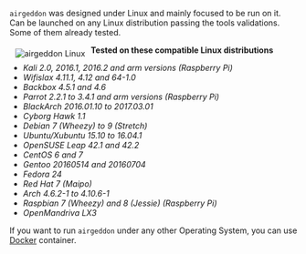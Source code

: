 `airgeddon` was designed under Linux and mainly focused to be run on it. Can be launched on any Linux distribution passing the tools validations. Some of them already tested.

<img src="https://raw.githubusercontent.com/v1s1t0r1sh3r3/airgeddon/docker/imgs/wiki/alien_tux.png" align="left" hspace="10" vspace="6" title="airgeddon Linux"/>

<strong>Tested on these compatible Linux distributions</strong>
<ul>
	<em>
		<li>Kali 2.0, 2016.1, 2016.2 and arm versions (Raspberry Pi)</li>
		<li>Wifislax 4.11.1, 4.12 and 64-1.0</li>
		<li>Backbox 4.5.1 and 4.6</li>
		<li>Parrot 2.2.1 to 3.4.1 and arm versions (Raspberry Pi)</li>
		<li>BlackArch 2016.01.10 to 2017.03.01</li>
		<li>Cyborg Hawk 1.1</li>
		<li>Debian 7 (Wheezy) to 9 (Stretch)</li>
		<li>Ubuntu/Xubuntu 15.10 to 16.04.1</li>
		<li>OpenSUSE Leap 42.1 and 42.2</li>
		<li>CentOS 6 and 7</li>
		<li>Gentoo 20160514 and 20160704</li>
		<li>Fedora 24</li>
		<li>Red Hat 7 (Maipo)</li>
		<li>Arch 4.6.2-1 to 4.10.6-1</li>
		<li>Raspbian 7 (Wheezy) and 8 (Jessie) (Raspberry Pi)</li>
		<li>OpenMandriva LX3</li>
	</em>
</ul>

If you want to run `airgeddon` under any other Operating System, you can use [Docker] container.

[Docker]: https://github.com/v1s1t0r1sh3r3/airgeddon/wiki/Docker